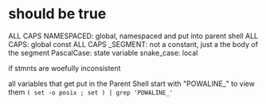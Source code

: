 


# should be true
ALL CAPS NAMESPACED: global, namespaced and put into parent shell
ALL CAPS: global const
ALL CAPS _SEGMENT: not a constant, just a the body of the segment
PascalCase: state variable
snake_case: local

if stmnts are woefully inconsistent

all variables that get put in the Parent Shell start with "POWALINE_"
to view them `( set -o posix ; set ) | grep 'POWALINE_'`
